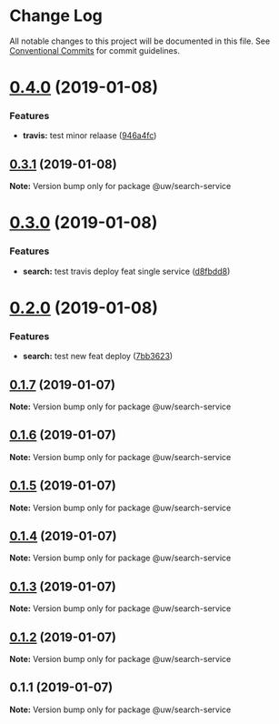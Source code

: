 # Change Log

All notable changes to this project will be documented in this file.
See [Conventional Commits](https://conventionalcommits.org) for commit guidelines.

# [0.4.0](https://github.com/srobinson/unicode-wiki/compare/@uw/search-service@0.3.1...@uw/search-service@0.4.0) (2019-01-08)


### Features

* **travis:** test minor relaase ([946a4fc](https://github.com/srobinson/unicode-wiki/commit/946a4fc))





## [0.3.1](https://github.com/srobinson/unicode-wiki/compare/@uw/search-service@0.3.0...@uw/search-service@0.3.1) (2019-01-08)

**Note:** Version bump only for package @uw/search-service





# [0.3.0](https://github.com/srobinson/unicode-wiki/compare/@uw/search-service@0.2.0...@uw/search-service@0.3.0) (2019-01-08)


### Features

* **search:** test travis deploy feat single service ([d8fbdd8](https://github.com/srobinson/unicode-wiki/commit/d8fbdd8))





# [0.2.0](https://github.com/srobinson/unicode-wiki/compare/@uw/search-service@0.1.7...@uw/search-service@0.2.0) (2019-01-08)


### Features

* **search:** test new feat deploy ([7bb3623](https://github.com/srobinson/unicode-wiki/commit/7bb3623))





## [0.1.7](https://github.com/srobinson/unicode-wiki/compare/@uw/search-service@0.1.6...@uw/search-service@0.1.7) (2019-01-07)

**Note:** Version bump only for package @uw/search-service





## [0.1.6](https://github.com/srobinson/unicode-wiki/compare/@uw/search-service@0.1.5...@uw/search-service@0.1.6) (2019-01-07)

**Note:** Version bump only for package @uw/search-service





## [0.1.5](https://github.com/srobinson/unicode-wiki/compare/@uw/search-service@0.1.4...@uw/search-service@0.1.5) (2019-01-07)

**Note:** Version bump only for package @uw/search-service





## [0.1.4](https://github.com/srobinson/unicode-wiki/compare/@uw/search-service@0.1.3...@uw/search-service@0.1.4) (2019-01-07)

**Note:** Version bump only for package @uw/search-service





## [0.1.3](https://github.com/srobinson/unicode-wiki/compare/@uw/search-service@0.1.2...@uw/search-service@0.1.3) (2019-01-07)

**Note:** Version bump only for package @uw/search-service





## [0.1.2](https://github.com/srobinson/unicode-wiki/compare/@uw/search-service@0.1.1...@uw/search-service@0.1.2) (2019-01-07)

**Note:** Version bump only for package @uw/search-service





## 0.1.1 (2019-01-07)

**Note:** Version bump only for package @uw/search-service
